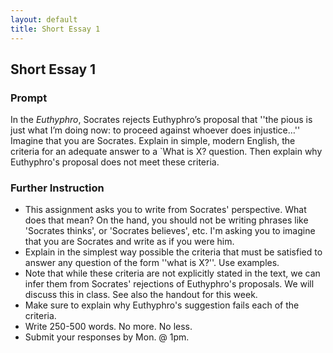 ```yaml
---
layout: default
title: Short Essay 1
---
```


## Short Essay 1

### Prompt 

In the *Euthyphro*, Socrates rejects Euthyphro’s proposal that ''the pious is just what I’m doing now: to proceed against whoever does injustice…'' Imagine that you are Socrates. Explain in simple, modern English, the criteria for an adequate answer to a `What is X? question. Then explain why Euthyphro's proposal does not meet these criteria.


### Further Instruction 

+ This assignment asks you to write from Socrates' perspective. What does that mean? On the hand, you should not be writing phrases like 'Socrates thinks', or 'Socrates believes', etc. I'm asking you to imagine that you are Socrates and write as if you were him. 
+ Explain in the simplest way possible the criteria that must be satisfied to answer any question of the form ''what is X?''. Use examples. 
+ Note that while these criteria are not explicitly stated in the text, we can infer them from Socrates' rejections of Euthyphro's proposals. We will discuss this in class. See also the handout for this week. 
+ Make sure to explain why Euthyphro's suggestion fails each of the criteria. 
+ Write 250-500 words. No more. No less. 
+ Submit your responses by Mon. @ 1pm. 
 

